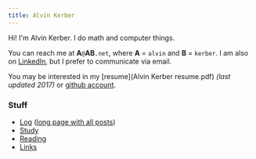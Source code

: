 ```yaml
---
title: Alvin Kerber
---
```


Hi! I'm Alvin Kerber. I do math and computer things.

You can reach me at **A**`@`**AB**`.net`, where **A** = `alvin` and **B**
= ``kerber``.  I am also on
[LinkedIn](https://www.linkedin.com/in/alvin-kerber-1576688a/), but I prefer to
communicate via email.

You may be interested in my [resume](Alvin Kerber resume.pdf) *(last updated
2017)* or [github account](https://github.com/akerber47/).

### Stuff

- [Log](archive.html) ([long page with all posts](log.html))
- [Study](study.html)
- [Reading](reading.html)
- [Links](links.html)
